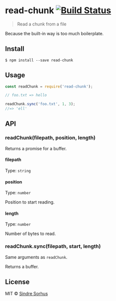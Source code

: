 # read-chunk [![Build Status](https://travis-ci.org/sindresorhus/read-chunk.svg?branch=master)](https://travis-ci.org/sindresorhus/read-chunk)

> Read a chunk from a file

Because the built-in way is too much boilerplate.


## Install

```
$ npm install --save read-chunk
```


## Usage

```js
const readChunk = require('read-chunk');

// foo.txt => hello

readChunk.sync('foo.txt', 1, 3);
//=> 'ell'
```


## API

### readChunk(filepath, position, length)

Returns a promise for a buffer.

#### filepath

Type: `string`

#### position

Type: `number`

Position to start reading.

#### length

Type: `number`

Number of bytes to read.

### readChunk.sync(filepath, start, length)

Same arguments as `readChunk`.

Returns a buffer.


## License

MIT © [Sindre Sorhus](https://sindresorhus.com)
